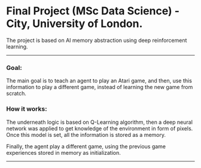# Final Project (MSc Data Science) - City, University of London.

The project is based on AI memory abstraction using deep reinforcement learning.

----

### Goal:

The main goal is to teach an agent to play an Atari game, and then, use this information to play a different game, instead of learning the new game from scratch.

### How it works:

The underneath logic is based on Q-Learning algorithm, then a deep neural network was applied to get knowledge of the environment in form of pixels. Once this model is set, all the information is stored as a memory.

Finally, the agent play a different game, using the previous game experiences stored in memory as initialization.

----

